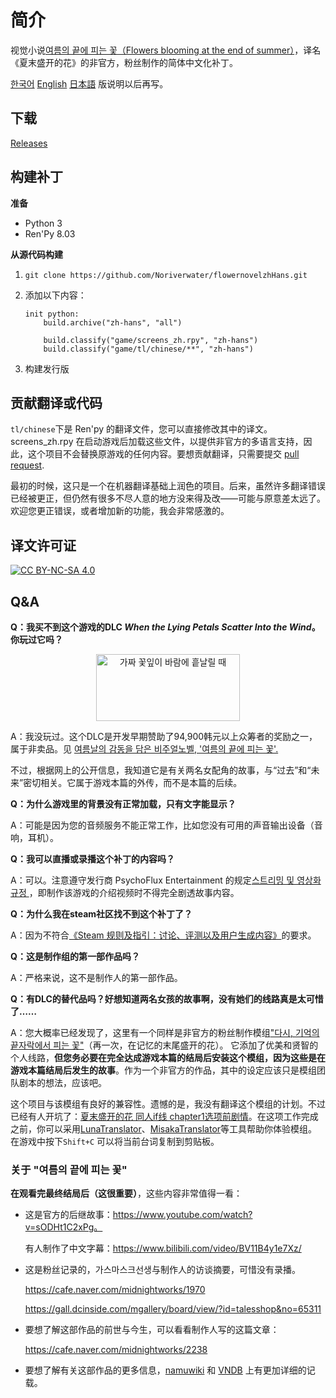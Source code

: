 # 简介

视觉小说[여름의 끝에 피는 꽃（Flowers blooming at the end of summer）](https://store.steampowered.com/app/1173010/)，译名《夏末盛开的花》的非官方，粉丝制作的简体中文化补丁。

[한국어](https://github.com/Noriverwater/flowernovelzhHans/blob/main/README_ko.md) [English](https://github.com/Noriverwater/flowernovelzhHans/blob/main/README_en.md) [日本語](https://github.com/Noriverwater/flowernovelzhHans/blob/main/README_jp.md) 版说明以后再写。

## 下载

[Releases](https://github.com/Noriverwater/flowernovelzhHans/releases/tag/2.0)

## 构建补丁

**准备**

- Python 3
- Ren'Py 8.03

**从源代码构建**

1. `git clone https://github.com/Noriverwater/flowernovelzhHans.git`

2. 添加以下内容：
    ```
    init python:
        build.archive("zh-hans", "all")

        build.classify("game/screens_zh.rpy", "zh-hans")
        build.classify("game/tl/chinese/**", "zh-hans")
    ```

3. 构建发行版
## 贡献翻译或代码

`tl/chinese`下是 Ren'py 的翻译文件，您可以直接修改其中的译文。screens_zh.rpy 在启动游戏后加载这些文件，以提供非官方的多语言支持，因此，这个项目不会替换原游戏的任何内容。要想贡献翻译，只需要提交 [pull request](https://github.com/Noriverwater/flowernovelzhHans/pulls).

最初的时候，这只是一个在机器翻译基础上润色的项目。后来，虽然许多翻译错误已经被更正，但仍然有很多不尽人意的地方没来得及改——可能与原意差太远了。欢迎您更正错误，或者增加新的功能，我会非常感激的。

## 译文许可证

[![CC BY-NC-SA 4.0][cc-by-nc-sa-image]][cc-by-nc-sa]



[cc-by-nc-sa]: http://creativecommons.org/licenses/by-nc-sa/4.0/

[cc-by-nc-sa-image]: https://licensebuttons.net/l/by-nc-sa/4.0/88x31.png

[cc-by-nc-sa-shield]: https://img.shields.io/badge/License-CC%20BY--NC--SA%204.0-lightgrey.svg

## Q&A

**Q：我买不到这个游戏的DLC *When the Lying Petals Scatter Into the Wind*。你玩过它吗？**

<p align="center"><img src= "https://cdn.cloudflare.steamstatic.com/steam/apps/1521480/header.jpg?t=1625836179" alt="가짜 꽃잎이 바람에 흩날릴 때" width="230" height="107" /></a></p>

A：我没玩过。这个DLC是开发早期赞助了94,900韩元以上众筹者的奖励之一，属于非卖品。见
[여름날의 감동을 담은 비주얼노벨, '여름의 끝에 피는 꽃'.](https://tumblbug.com/flowernovel/)

不过，根据网上的公开信息，我知道它是有关两名女配角的故事，与“过去”和“未来”密切相关。它属于游戏本篇的外传，而不是本篇的后续。

**Q：为什么游戏里的背景没有正常加载，只有文字能显示？**

A：可能是因为您的音频服务不能正常工作，比如您没有可用的声音输出设备（音响，耳机）。

**Q：我可以直播或录播这个补丁的内容吗？**

A：可以。注意遵守发行商 PsychoFlux Entertainment 的规定[스트리밍 및 영상화 규정
](http://www.psychoflux.com/video-policy/)，即制作该游戏的介绍视频时不得完全剧透故事内容。

**Q：为什么我在steam社区找不到这个补丁了？**

A：因为不符合[《Steam 规则及指引：讨论、评测以及用户生成内容》](https://help.steampowered.com/zh-cn/faqs/view/6862-8119-C23E-EA7B)的要求。

**Q：这是制作组的第一部作品吗？**

A：严格来说，这不是制作人的第一部作品。

**Q：有DLC的替代品吗？好想知道两名女孩的故事啊，没有她们的线路真是太可惜了……**

A：您大概率已经发现了，这里有一个同样是非官方的粉丝制作模组["다시, 기억의 끝자락에서 피는 꽃"](https://cafe.naver.com/midnightworks/2238)（再一次，在记忆的末尾盛开的花）。
它添加了优美和贤智的个人线路，**但您务必要在完全达成游戏本篇的结局后安装这个模组，因为这些是在游戏本篇结局后发生的故事**。作为一个非官方的作品，其中的设定应该只是模组团队剧本的想法，应该吧。

这个项目与该模组有良好的兼容性。遗憾的是，我没有翻译这个模组的计划。不过已经有人开坑了：[夏末盛开的花 同人if线 chapter1选项前剧情](https://www.bilibili.com/video/BV17g4y1W7Er/)。在这项工作完成之前，你可以采用[LunaTranslator](https://github.com/HIllya51/LunaTranslator)、[MisakaTranslator](
https://github.com/hanmin0822/MisakaTranslator)等工具帮助你体验模组。在游戏中按下`Shift+C` 可以将当前台词复制到剪贴板。

### 关于 "여름의 끝에 피는 꽃"

**在观看完最终结局后（这很重要）**，这些内容非常值得一看：

- 这是官方的后继故事：https://www.youtube.com/watch?v=sODHt1C2xPg。

    有人制作了中文字幕：https://www.bilibili.com/video/BV11B4y1e7Xz/


- 这是粉丝记录的，가스마스크선생与制作人的访谈摘要，可惜没有录播。

    https://cafe.naver.com/midnightworks/1970

    https://gall.dcinside.com/mgallery/board/view/?id=talesshop&no=65311


- 要想了解这部作品的前世与今生，可以看看制作人写的这篇文章：

    https://cafe.naver.com/midnightworks/2238


- 要想了解有关这部作品的更多信息，[namuwiki](https://namu.wiki/w/%EC%97%AC%EB%A6%84%EC%9D%98%20%EB%81%9D%EC%97%90%20%ED%94%BC%EB%8A%94%20%EA%BD%83) 和 [VNDB](https://vndb.org/v30340) 上有更加详细的记载。










